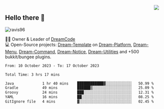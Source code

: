 <img align='right' src="https://github-readme-stats.vercel.app/api?username=Ravis96&show_icons=true">

## Hello there 👋
<p align="left"> <img src="https://komarev.com/ghpvc/?username=ravis96&label=Profile%20views&color=0e75b6&style=flat" alt="ravis96" /> </p>

👨‍💻 Owner & Leader of [DreamCode](https://github.com/DreamPoland) <br>
💻 Open-Source projects: [Dream-Template](https://github.com/DreamPoland/dream-template) on [Dream-Platform](https://github.com/DreamPoland/dream-platform), [Dream-Menu](https://github.com/DreamPoland/dream-menu), [Dream-Command](https://github.com/DreamPoland/dream-command), [Dream-Notice](https://github.com/DreamPoland/dream-notice), [Dream-Utilities](https://github.com/DreamPoland/dream-utilities) and +500 bukkit/bungee plugins.

<!--START_SECTION:waka-->

```txt
From: 10 October 2023 - To: 17 October 2023

Total Time: 3 hrs 17 mins

Java             1 hr 40 mins    ████████████▓░░░░░░░░░░░░   50.99 %
Gradle           49 mins         ██████▒░░░░░░░░░░░░░░░░░░   25.09 %
Groovy           24 mins         ███░░░░░░░░░░░░░░░░░░░░░░   12.31 %
YAML             16 mins         ██░░░░░░░░░░░░░░░░░░░░░░░   08.25 %
GitIgnore file   4 mins          ▓░░░░░░░░░░░░░░░░░░░░░░░░   02.45 %
```

<!--END_SECTION:waka-->
